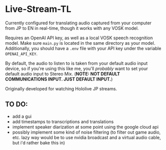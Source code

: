 # Live-Stream-TL
Currently configured for translating audio captured from your computer from JP to EN in real-time, though it works with any VOSK model. 

Requires an OpenAI API key, as well as a local VOSK speech recognition model. 
Make sure `main.py` is located in the same directory as your model. Additionally, you should have a `.env` file with your API key under the variable `OPENAI_API_KEY`. 

By default, the audio to listen to is taken from your default audio input device, so if you're using this like me, you'll *probably* want to set your default audio input to Stereo Mix. (**NOTE: NOT DEFAULT COMMUNICATIONS INPUT. JUST DEFAULT INPUT.**) 

Originally developed for watching Hololive JP streams. 


## TO DO:

- add a gui
- add timestamps to transcriptions and translations
- implement speaker diarization at some point using the google cloud api
- possibly implement some kind of noise filtering (to filter out game audio, etc. lazy way would be to use nvidia broadcast and a virtual audio cable, but i'd rather bake this in) 
